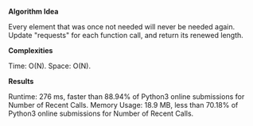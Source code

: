 **Algorithm Idea**

Every element that was once not needed will never be needed again. Update "requests" for each function call, and return its renewed length.

**Complexities**

Time: O(N). Space: O(N).

**Results**

Runtime: 276 ms, faster than 88.94% of Python3 online submissions for Number of Recent Calls. Memory Usage: 18.9 MB, less than 70.18% of Python3 online submissions for Number of Recent Calls.
